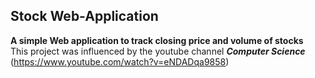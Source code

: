 ## Stock Web-Application

**A simple Web application to track closing price and volume of stocks**
<br>
This project was influenced by the youtube channel ***Computer Science*** (https://www.youtube.com/watch?v=eNDADqa9858)
